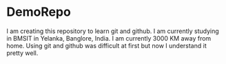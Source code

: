 # DemoRepo
I am creating this repository to learn git and github.
I am currently studying in BMSIT in Yelanka, Banglore, India.
I am currently 3000 KM away from home.
Using git and github was difficult at first but now I understand it pretty well.